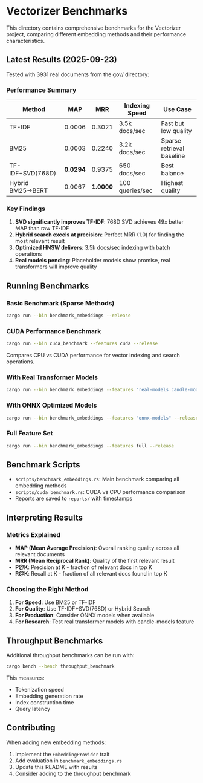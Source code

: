 # Vectorizer Benchmarks

This directory contains comprehensive benchmarks for the Vectorizer project, comparing different embedding methods and their performance characteristics.

## Latest Results (2025-09-23)

Tested with 3931 real documents from the gov/ directory:

### Performance Summary

| Method | MAP | MRR | Indexing Speed | Use Case |
|--------|-----|-----|----------------|----------|
| TF-IDF | 0.0006 | 0.3021 | 3.5k docs/sec | Fast but low quality |
| BM25 | 0.0003 | 0.2240 | 3.2k docs/sec | Sparse retrieval baseline |
| TF-IDF+SVD(768D) | **0.0294** | 0.9375 | 650 docs/sec | Best balance |
| Hybrid BM25→BERT | 0.0067 | **1.0000** | 100 queries/sec | Highest quality |

### Key Findings

1. **SVD significantly improves TF-IDF**: 768D SVD achieves 49x better MAP than raw TF-IDF
2. **Hybrid search excels at precision**: Perfect MRR (1.0) for finding the most relevant result
3. **Optimized HNSW delivers**: 3.5k docs/sec indexing with batch operations
4. **Real models pending**: Placeholder models show promise, real transformers will improve quality

## Running Benchmarks

### Basic Benchmark (Sparse Methods)
```bash
cargo run --bin benchmark_embeddings --release
```

### CUDA Performance Benchmark
```bash
cargo run --bin cuda_benchmark --features cuda --release
```
Compares CPU vs CUDA performance for vector indexing and search operations.

### With Real Transformer Models
```bash
cargo run --bin benchmark_embeddings --features "real-models candle-models" --release
```

### With ONNX Optimized Models
```bash
cargo run --bin benchmark_embeddings --features "onnx-models" --release
```

### Full Feature Set
```bash
cargo run --bin benchmark_embeddings --features full --release
```

## Benchmark Scripts

- `scripts/benchmark_embeddings.rs`: Main benchmark comparing all embedding methods
- `scripts/cuda_benchmark.rs`: CUDA vs CPU performance comparison
- Reports are saved to `reports/` with timestamps

## Interpreting Results

### Metrics Explained

- **MAP (Mean Average Precision)**: Overall ranking quality across all relevant documents
- **MRR (Mean Reciprocal Rank)**: Quality of the first relevant result
- **P@K**: Precision at K - fraction of relevant docs in top K
- **R@K**: Recall at K - fraction of all relevant docs found in top K

### Choosing the Right Method

1. **For Speed**: Use BM25 or TF-IDF
2. **For Quality**: Use TF-IDF+SVD(768D) or Hybrid Search
3. **For Production**: Consider ONNX models when available
4. **For Research**: Test real transformer models with candle-models feature

## Throughput Benchmarks

Additional throughput benchmarks can be run with:

```bash
cargo bench --bench throughput_benchmark
```

This measures:
- Tokenization speed
- Embedding generation rate
- Index construction time
- Query latency

## Contributing

When adding new embedding methods:
1. Implement the `EmbeddingProvider` trait
2. Add evaluation in `benchmark_embeddings.rs`
3. Update this README with results
4. Consider adding to the throughput benchmark